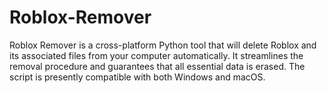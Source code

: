# Roblox-Remover
Roblox Remover is a cross-platform Python tool that will delete Roblox and its associated files from your computer automatically. It streamlines the removal procedure and guarantees that all essential data is erased. The script is presently compatible with both Windows and macOS.
